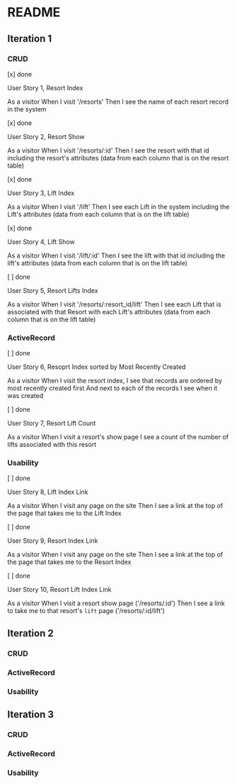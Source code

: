 # README

## Iteration 1
### CRUD

[x] done

User Story 1, Resort Index 

As a visitor
When I visit '/resorts'
Then I see the name of each resort record in the system

[x] done

User Story 2, Resort Show 

As a visitor
When I visit '/resorts/:id'
Then I see the resort with that id including the resort's attributes
(data from each column that is on the resort table)

[x] done

User Story 3, Lift Index 

As a visitor
When I visit '/lift'
Then I see each Lift in the system including the Lift's attributes
(data from each column that is on the lift table)

[x] done

User Story 4, Lift Show 

As a visitor
When I visit '/lift/:id'
Then I see the lift with that id including the lift's attributes
(data from each column that is on the lift table)

[ ] done

User Story 5, Resort Lifts Index 

As a visitor
When I visit '/resorts/:resort_id/lift'
Then I see each Lift that is associated with that Resort with each Lift's attributes
(data from each column that is on the lift table)

### ActiveRecord

[ ] done

User Story 6, Resoprt Index sorted by Most Recently Created 

As a visitor
When I visit the resort index,
I see that records are ordered by most recently created first
And next to each of the records I see when it was created

[ ] done

User Story 7, Resort Lift Count

As a visitor
When I visit a resort's show page
I see a count of the number of lifts associated with this resort

### Usability

[ ] done

User Story 8, Lift Index Link

As a visitor
When I visit any page on the site
Then I see a link at the top of the page that takes me to the Lift Index

[ ] done

User Story 9, Resort Index Link

As a visitor
When I visit any page on the site
Then I see a link at the top of the page that takes me to the Resort Index

[ ] done

User Story 10, Resort Lift Index Link

As a visitor
When I visit a resort show page ('/resorts/:id')
Then I see a link to take me to that resort's `lift` page ('/resorts/:id/lift')

## Iteration 2

### CRUD

### ActiveRecord

### Usability

## Iteration 3

### CRUD

### ActiveRecord

### Usability